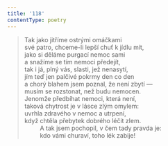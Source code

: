 ```yaml
---
title: '118'
contentType: poetry
---
```


> Tak jako jitříme ostrými omáčkami  
> své patro, chceme-li lepší chuť k jídlu mít,  
> jako si děláme purgací nemoc sami  
> a snažíme se tím nemoci předejít,  
> tak i já, plný vás, slasti, jež nenasytí,  
> jím teď jen palčivé pokrmy den co den  
> a chorý blahem jsem poznal, že není zbytí —  
> musím se rozstonat, než budu nemocen.  
> Jenomže předbíhat nemoci, která není,  
> taková chytrost je v lásce zlým omylem:  
> uvrhla zdravého v nemoc a utrpení,  
> když chtěla přebytek dobrého léčit zlem.  
>          A tak jsem pochopil, v čem tady pravda je:  
>          kdo vámi churaví, toho lék zabije!
